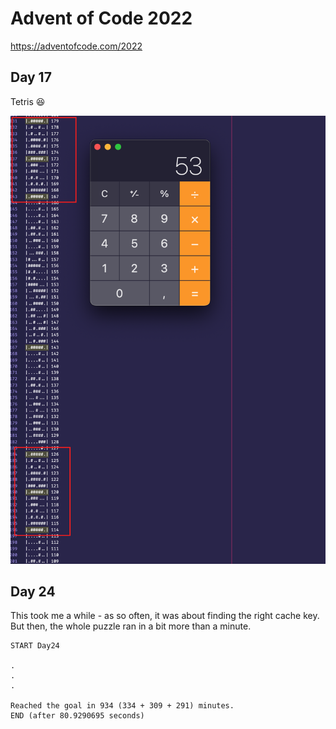 # Advent of Code 2022

<https://adventofcode.com/2022>

## Day 17

Tetris 😆

![Looking for patterns in the Tetris pieces](Day17.png)

## Day 24

This took me a while - as so often, it was about finding the right cache key.
But then, the whole puzzle ran in a bit more than a minute.

```text
START Day24

.
.
.

Reached the goal in 934 (334 + 309 + 291) minutes.
END (after 80.9290695 seconds)
```